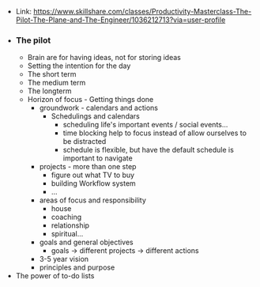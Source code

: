 - Link: https://www.skillshare.com/classes/Productivity-Masterclass-The-Pilot-The-Plane-and-The-Engineer/1036212713?via=user-profile
- ### The pilot
    - Brain are for having ideas, not for storing ideas
    - Setting the intention for the day
    - The short term
    - The medium term
    - The longterm
    - Horizon of focus - Getting things done
        - groundwork - calendars and actions
            - Schedulings and calendars
                - scheduling life's important events / social events...
                - time blocking help to focus instead of allow ourselves to be distracted
                - schedule is flexible, but have the default schedule is important to navigate
        - projects - more than one step
            - figure out what TV to buy
            - building Workflow system
            - ...
        - areas of focus and responsibility
            - house
            - coaching
            - relationship
            - spiritual...
        - goals and general objectives
            - goals -> different projects -> different actions
        - 3-5 year vision
        - principles and purpose
- The power of to-do lists
